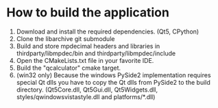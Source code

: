 # How to build the application
1. Download and install the required dependencies. (Qt5, CPython)
2. Clone the libarchive git submodule
3. Build and store mpdecimal headers and libraries in thirdparty/libmpdec/bin and thirdparty/libmpdec/include
4. Open the CMakeLists.txt file in your favorite IDE.
5. Build the "qcalculator" cmake target.
6. (win32 only) Because the windows PySide2 implementation requires special Qt dlls you have to copy
the Qt dlls from PySide2 to the build directory. (Qt5Core.dll, Qt5Gui.dll, Qt5Widgets.dll, styles/qwindowsvistastyle.dll and platforms/*.dll)